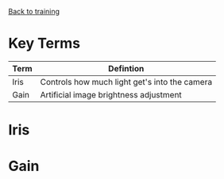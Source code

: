 <!-- TITLE: 104 - Iris / Gain -->
<!-- SUBTITLE: Light can be our best friend... or worst enemy -->

[Back to training](/video/training)
# Key Terms
| Term | Defintion |
| --- | --- |
| Iris | Controls how much light get's into the camera |
| Gain | Artificial image brightness adjustment |

# Iris
# Gain